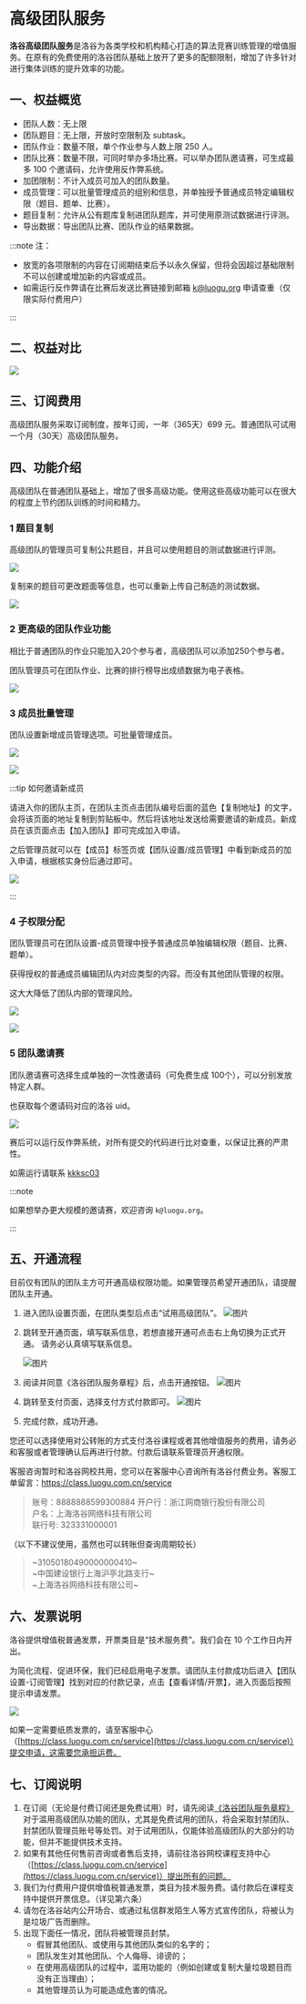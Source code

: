 # 高级团队服务

**洛谷高级团队服务**是洛谷为各类学校和机构精心打造的算法竞赛训练管理的增值服务。在原有的免费使用的洛谷团队基础上放开了更多的配额限制，增加了许多针对进行集体训练的提升效率的功能。

## 一、权益概览

* 团队人数：无上限
* 团队题目：无上限，开放时空限制及 subtask。
* 团队作业：数量不限，单个作业参与人数上限 250 人。
* 团队比赛：数量不限，可同时举办多场比赛。可以举办团队邀请赛，可生成最多 100 个邀请码，允许使用反作弊系统。
* 加团限制：不计入成员可加入的团队数量。
* 成员管理：可以批量管理成员的组别和信息，并单独授予普通成员特定编辑权限（题目、题单、比赛）。
* 题目复制：允许从公有题库复制进团队题库，并可使用原测试数据进行评测。
* 导出数据：导出团队比赛、团队作业的结果数据。

:::note 注：

* 放宽的各项限制的内容在订阅期结束后予以永久保留，但将会因超过基础限制不可以创建或增加新的内容或成员。
* 如需运行反作弊请在比赛后发送比赛链接到邮箱 k@luogu.org 申请查重（仅限实际付费用户）

:::

## 二、权益对比

![](./image/premium-compare.png)

## 三、订阅费用

高级团队服务采取订阅制度，按年订阅，一年（365天）699 元。普通团队可试用一个月（30天）高级团队服务。

## 四、功能介绍

高级团队在普通团队基础上，增加了很多高级功能。使用这些高级功能可以在很大的程度上节约团队训练的时间和精力。

### 1 题目复制

高级团队的管理员可复制公共题目，并且可以使用题目的测试数据进行评测。

![](image/pt-copy.png)

复制来的题目可更改题面等信息，也可以重新上传自己制造的测试数据。

![](image/pt-update.png)

### 2 更高级的团队作业功能

相比于普通团队的作业只能加入20个参与者，高级团队可以添加250个参与者。

团队管理员可在团队作业、比赛的排行榜导出成绩数据为电子表格。

![](image/pt-homework.png)

### 3 成员批量管理

团队设置新增成员管理选项。可批量管理成员。

![](image/pt-member1.png)  

![](image/pt-member2.png)

:::tip 如何邀请新成员

请进入你的团队主页，在团队主页点击团队编号后面的蓝色【复制地址】的文字，会将该页面的地址复制到剪贴板中。然后将该地址发送给需要邀请的新成员。新成员在该页面点击【加入团队】即可完成加入申请。

之后管理员就可以在【成员】标签页或【团队设置/成员管理】中看到新成员的加入申请，根据核实身份后通过即可。

![](image/pt-member-review.png)

:::

### 4 子权限分配

团队管理员可在团队设置-成员管理中授予普通成员单独编辑权限（题目、比赛、题单）。

获得授权的普通成员编辑团队内对应类型的内容。而没有其他团队管理的权限。

这大大降低了团队内部的管理风险。

![](image/pt-permission.png)

![](image/pt-permission2.png)

### 5 团队邀请赛

团队邀请赛可选择生成单独的一次性邀请码（可免费生成 100个），可以分别发放特定人群。

也获取每个邀请码对应的洛谷 uid。

![](image/pt-invitation.png)

赛后可以运行反作弊系统，对所有提交的代码进行比对查重，以保证比赛的严肃性。  

如需运行请联系 [kkksc03](https://www.luogu.com.cn/user/1)  

:::note

如果想举办更大规模的邀请赛，欢迎咨询 `k@luogu.org`。

:::

## 五、开通流程

目前仅有团队的团队主方可开通高级权限功能。如果管理员希望开通团队，请提醒团队主开通。

1. 进入团队设置页面，在团队类型后点击“试用高级团队”。
   ![图片](image/pt-open-try.png)  

2. 跳转至开通页面，填写联系信息，若想直接开通可点击右上角切换为正式开通。
   请务必认真填写联系信息。

   ![图片](image/pt-open-contact.png)  

3. 阅读并同意《洛谷团队服务章程》后，点击开通按钮。
   ![图片](image/pt-open-eula.png)  

4. 跳转至支付页面，选择支付方式付款即可。
   ![图片](image/pt-open-pay.png)  

5. 完成付款，成功开通。  

您还可以选择使用对公转账的方式支付洛谷课程或者其他增值服务的费用，请务必和客服或者管理确认后再进行付款。付款后请联系管理员开通权限。

客服咨询暂时和洛谷网校共用，您可以在客服中心咨询所有洛谷付费业务。客服工单留言：<https://class.luogu.com.cn/service>

> 账号：8888888599300884
> 开户行：浙江网商银行股份有限公司  
> 户名：上海洛谷网络科技有限公司  
> 联行号: 323331000001  

（以下不建议使用，虽然也可以转账但查询周期较长）

> ~31050180490000000410~  
> ~中国建设银行上海沪亭北路支行~  
> ~上海洛谷网络科技有限公司~

## 六、发票说明

洛谷提供增值税普通发票，开票类目是“技术服务费”。我们会在 10 个工作日内开出。

为简化流程、促进环保，我们已经启用电子发票。请团队主付款成功后进入【团队设置-订阅管理】找到对应的付款记录，点击【查看详情/开票】，进入页面后按照提示申请发票。

![](image/pt-open-invoice.png)

如果一定需要纸质发票的，请至客服中心（[https://class.luogu.com.cn/service](https://class.luogu.com.cn/service)）提交申请，这需要您承担运费。

## 七、订阅说明

1. 在订阅（无论是付费订阅还是免费试用）时，请先阅读[《洛谷团队服务章程》](../../../ula/premium-team.md)对于滥用高级团队功能的团队，尤其是免费试用的团队，将会采取封禁团队、封禁团队管理员账号等处罚。对于试用团队，仅能体验高级团队的大部分的功能，但并不能提供技术支持。
2. 如果有其他任何售前咨询或者售后支持，请前往洛谷网校课程支持中心（[https://class.luogu.com.cn/service](https://class.luogu.com.cn/service)）提出所有的问题。
3. 我们为付费用户提供增值税普通发票，类目为技术服务费。请付款后在课程支持中提供开票信息。（详见第六条）
4. 请勿在洛谷站内公开场合、或通过私信群发陌生人等方式宣传团队，将被认为是垃圾广告而删除。
5. 出现下面任一情况，团队将被管理员封禁。
   * 假冒其他团队、或使用与其他团队类似的名字的；
   * 团队发生对其他团队、个人侮辱、诽谤的；
   * 在使用高级团队的过程中，滥用功能的（例如创建或复制大量垃圾题目而没有正当理由）；
   * 其他管理员认为可能造成危害的情况。
